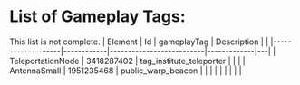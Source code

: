 # List of Gameplay Tags:
This list is not complete.
| Element           | Id         | gameplayTag              | Description |   |
|-------------------|------------|--------------------------|-------------|---|
| TeleportationNode | 3418287402 | tag_institute_teleporter |             |   |
| AntennaSmall      | 1951235468 | public_warp_beacon       |             |   |
|                   |            |                          |             |   |
